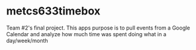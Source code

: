 
# metcs633timebox

Team #2's final project. This apps purpose is to pull events from a Google Calendar and analyze how much time was spent doing what in a day/week/month

